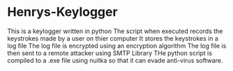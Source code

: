 # Henrys-Keylogger
This is a keylogger written in python
The script when executed records the keystrokes made by a user on thier computer
It stores the keystrokes in a log file
The log file is encrypted using an encryption algorithm
The log file is then sent to a remote attacker using SMTP Library
THe python script is compiled to a .exe file using nuitka so that it can evade anti-virus software.
